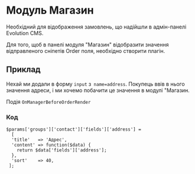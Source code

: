 # Модуль Магазин #

Необхідний для відображення замовлень, що надійшли в адмін-панелі Evolution CMS.


Для того, щоб в панелі модуля "Магазин" відобразити значення відправленого сніпетів Order поля, необхідно створити плагін.

## Приклад ##
Нехай ми додали в форму `input` з` name=address`. Покупець ввів в нього значення адреси, і ми хочемо побачити це значення в модулі "Магазин.

Подія `OnManagerBeforeOrderRender`
### Код ###
```
$params['groups']['contact']['fields']['address'] = 
  [
  'title'   => 'Адрес',
  'content' => function($data) {
    return $data['fields']['address'];
  },
  'sort'    => 40,
 ];
 ```

